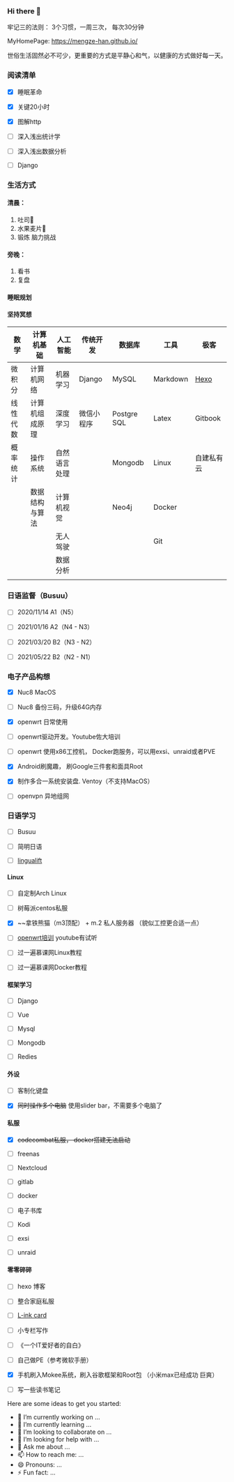 ### Hi there 👋

牢记三的法则： 3个习惯，一周三次， 每次30分钟


MyHomePage: https://mengze-han.github.io/

世俗生活固然必不可少，更重要的方式是平静心和气，以健康的方式做好每一天。



### 阅读清单
- [x] 睡眠革命
- [x] 关键20小时
- [x] 图解http
- [ ] 深入浅出统计学
- [ ] 深入浅出数据分析
- [ ] Django


### 生活方式

#### 清晨：

1. 吐司🍞
2. 水果麦片🍉
3. 锻炼 脑力挑战

#### 旁晚：

1. 看书
2. 复盘

#### 睡眠规划

#### 坚持冥想




| 数学     | 计算机基础     | 人工智能     | 传统开发   | 数据库      | 工具     | 极客       |
| -------- | -------------- | ------------ | ---------- | ----------- | -------- | ---------- |
| 微积分   | 计算机网络     | 机器学习     | Django     | MySQL       | Markdown | [Hexo](https://mengze-han.github.io/)       |
| 线性代数 | 计算机组成原理 | 深度学习     | 微信小程序 | Postgre SQL | Latex    | Gitbook    |
| 概率统计 | 操作系统       | 自然语言处理 |            | Mongodb     | Linux    | 自建私有云 |
|          | 数据结构与算法 | 计算机视觉   |            | Neo4j       | Docker   |            |
|          |                | 无人驾驶     |            |             | Git      |            |
|          |                | 数据分析     |            |             |          |            |
|          |                |              |            |             |          |            |



### 日语监督（Busuu）

- [ ]   2020/11/14  A1（N5）
- [ ]   2021/01/16  A2（N4 - N3）
- [ ]   2021/03/20  B2（N3 - N2）
- [ ]   2021/05/22  B2（N2 - N1）



### 电子产品构想

- [x] Nuc8 MacOS 

- [ ] Nuc8 备份三码，升级64G内存

- [x] openwrt 日常使用

- [ ] openwrt驱动开发。Youtube佐大培训

- [ ] openwrt 使用x86工控机， Docker跑服务，可以用exsi、unraid或者PVE

- [x] Android刷魔趣， 刷Google三件套和面具Root

- [x] 制作多合一系统安装盘. Ventoy（不支持MacOS） 

- [ ] openvpn 异地组网

  

### 日语学习

- [ ] Busuu

- [ ] 简明日语
- [ ] [lingualift](https://app.lingualift.com/)



#### Linux

- [ ] 自定制Arch Linux
- [ ] 树莓派centos私服
- [x] ~~拿铁熊猫（m3顶配） + m.2 私人服务器 （貌似工控更合适一点）
- [ ] [openwrt培训](http://forgotfun.org/openwrt-training.html) youtube有试听
- [ ] 过一遍慕课网Linux教程
- [ ] 过一遍慕课网Docker教程





#### 框架学习

- [ ] Django
- [ ] Vue
- [ ] Mysql
- [ ] Mongodb
- [ ] Redies



#### 外设

- [ ] 客制化键盘
- [x] ~~同时操作多个电脑~~ 使用slider bar，不需要多个电脑了



#### 私服

- [x] ~~codecombat私服， docker搭建无法启动~~
- [ ] freenas
- [ ] Nextcloud
- [ ] gitlab
- [ ] docker
- [ ] 电子书库
- [ ] Kodi
- [ ] exsi
- [ ] unraid



#### 零零碎碎

- [ ] hexo 博客
- [ ] 整合家庭私服
- [ ] [L-ink card](https://github.com/peng-zhihui/L-ink_Card)
- [ ] 小专栏写作
- [ ] 《一个IT爱好者的自白》
- [ ] 自己做PE（参考微软手册）
- [X] 手机刷入Mokee系统，刷入谷歌框架和Root包  （小米max已经成功  巨爽）
- [ ] 写一些读书笔记



Here are some ideas to get you started:

- 🔭 I’m currently working on ...
- 🌱 I’m currently learning ...
- 👯 I’m looking to collaborate on ...
- 🤔 I’m looking for help with ...
- 💬 Ask me about ...
- 📫 How to reach me: ...
- 😄 Pronouns: ...
- ⚡ Fun fact: ...


